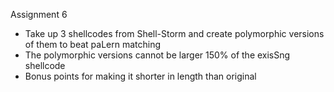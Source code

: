 Assignment 6
  - Take up 3 shellcodes from Shell-Storm and create polymorphic versions of them to beat paLern matching
  - The polymorphic versions cannot be larger 150% of the exisSng shellcode
  - Bonus points for making it shorter in length than original
